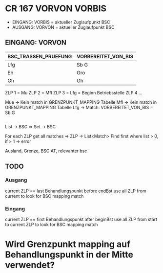 # CR 167 VORVON VORBIS

- EINGANG: VORBIS = aktueller Zuglaufpunkt BSC
- AUSGANG: VORVON = aktueller Zuglaufpunkt BSC

## EINGANG: VORVON

| BSC_TRASSEN_PRUEFUNG | VORBEREITET_VON_BIS |
| -------------------- | ------------------- |
| Lfg                  | Sb G                |
| Eh                   | Gro                 |
| Gh                   | Gh                  |

ZLP 1 = Mu
ZLP 2 = Mfl
ZLP 3 = Lfg = Beginn Betriebsstelle
ZLP 4 ...

Mue -> Kein match in GRENZPUNKT_MAPPING Tabelle
Mfl -> Kein match in GRENZPUNKT_MAPPING Tabelle
Lfg -> Match: VORBEREITET_VON_BIS = Sb G

##

List<BSC> -> BSC => Set<BSC> -> BSC

For each ZLP get all matches => ZLP -> List<Match<GrenzpunktMapping>>
Find first where list > 0, if > 1 -> error

Ausland, Grenze, BSC AT, relevanter bsc

## TODO

### Ausgang

current ZLP == last Behandlungspunkt before endBst
use all ZLP from current to look for BSC mapping match

### Eingang

current ZLP == first Behandlungspunkt after beginBst
use all ZLP from start to current ZLP to look for BSC mapping match



# Wird Grenzpunkt mapping auf Behandlungspunkt in der Mitte verwendet?